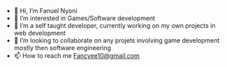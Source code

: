 - 👋 Hi, I’m Fanuel Nyoni
- 👀 I’m interested in Games/Software development
- 🌱 I’m a self taught developer, currently working on my own projects in web development
- 💞️ I’m looking to collaborate on any projets involving game development mostly then software engineering
- 📫 How to reach me Fancyee10@gmail.com

<!---
FanuelNyoni/FanuelNyoni is a ✨ special ✨ repository because its `README.md` (this file) appears on your GitHub profile.
You can click the Preview link to take a look at your changes.
--->
